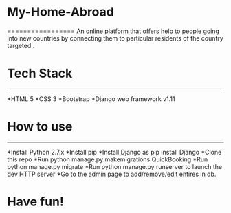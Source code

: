 # My-Home-Abroad
=================
An online platform that offers help to people going into new countries by connecting them to particular residents of the country targeted .

# Tech Stack
--------------
*HTML 5
*CSS 3
*Bootstrap 
*Django web framework v1.11

# How to use
-------------
*Install Python 2.7.x
*Install pip
*Install Django as pip install Django
*Clone this repo
*Run python manage.py makemigrations QuickBooking
*Run python manage.py migrate
*Run python manage.py runserver to launch the dev HTTP server
*Go to the admin page to add/remove/edit entires in db.

# Have fun!
